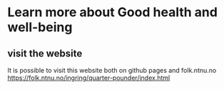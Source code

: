 # Learn more about Good health and well-being

## visit the website
It is possible to visit this website both on github pages and folk.ntnu.no
https://folk.ntnu.no/ingring/quarter-pounder/index.html
